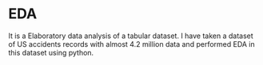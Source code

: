 # EDA
It is a Elaboratory data analysis of a tabular dataset.
I have taken a dataset of US accidents records with almost 4.2 million data and performed EDA in this dataset using python.
